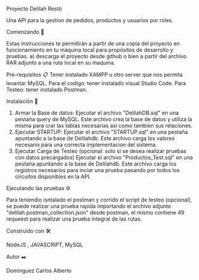 Proyecto Delilah Restó

Una API para la gestion de pedidos, productos y usuarios por roles.



Comenzando 🚀

Estas instrucciones te permitirán a partir de una copia del proyecto en funcionamiento en tu máquina local para propósitos de desarrollo y pruebas.
a) descarga el proyecto desde github o bien a partir del archivo RAR adjunto a una ruta local en su maquina.



Pre-requisitos 📋
Tener instalado XAMPP u otro server que nos permita levantar MySQL.
Para el codigo:
    tener instalado visual Studio Code.
Para Testeo:
    tener instalado Postman.



Instalación 🔧

1) Armar la Base de datos:
    Ejecutar el archivo "DelilahDB.sql" en una pestaña query de MySQL. Este archivo crea la base de datos y utiliza la misma para crar las tablas necesarias asi como tambien sus relaciones.
2) Ejecutar STARTUP:
    Ejecutar el archivo "STARTUP.sql" en una pestaña apuntando a la base de Delilahdb. Este archivo carga los valores necesario para una correcta implementacion del sistema.
3) Ejecutar Carga de Testeo (opcional: solo si se desea realizar pruebas con datos precargados)
    Ejecutar el archivo "Productos_Test.sql" en una pestaña apuntando a la base de Delilahdb. Este archivo carga los registros necesarios para inciar una prueba pasando por todos los circuitos disponibles en la API.


Ejecutando las pruebas ⚙️

Para teniendio isntalado el postman y corrido el script de testeo (opcional), se puede realizar una prueba rapida importando el archivo adjunto "delilah.postman_collection.json" desde postman, el mismo contiene 49 requeest para realizar una prueba integral de las rutas.



Construido con 🛠️

NodeJS , JAVASCRIPT, MySQL




Autor ✒️

Dominguez Carlos Alberto
